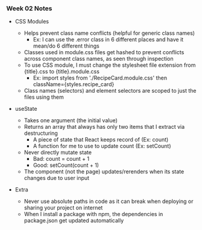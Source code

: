 ### Week 02 Notes

- CSS Modules
    - Helps prevent class name conflicts (helpful for generic class names)
        - Ex: I can use the .error class in 6 different places and have it mean/do 6 different things
    - Classes used in module.css files get hashed to prevent conflicts across component class names, as seen through inspection
    - To use CSS module, I must change the stylesheet file extension from {title}.css to {title}.module.css
        - Ex: import styles from './RecipeCard.module.css' then className={styles.recipe_card}
    - Class names (selectors) and element selectors are scoped to just the files using them

- useState
    - Takes one argument (the initial value)
    - Returns an array that always has only two items that I extract via destructuring
        - A piece of state that React keeps record of (Ex: count)
        - A function for me to use to update count (Ex: setCount)
    - Never directly mutate state
        - Bad: count = count + 1
        - Good: setCount(count + 1)
    - The component (not the page) updates/rerenders when its state changes due to user input

- Extra
    - Never use absolute paths in code as it can break when deploying or sharing your project on internet
    - When I install a package with npm, the dependencies in package.json get updated automatically
